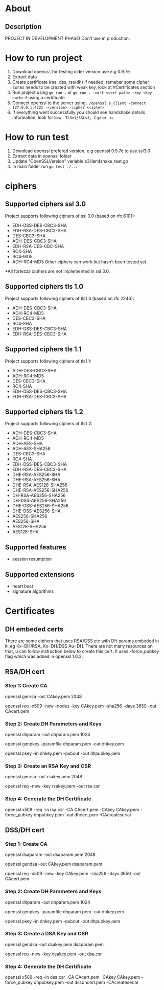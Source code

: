 # About
## Description
PROJECT IN DEVELOPMENT PHASE! Don't use in production.

# How to run project
1. Download openssl, for testing older version use e.g 0.9.7e
2. Extract data
3. Create certificate (rsa, dss, rsa/dh) if needed, remeber some cipher suites needs to be created with weak key, look at #Certificates section
4. Run project using `go run .` or  `go run . -cert <cert path> -key <key path>` if using a certificate
5. Connect openssl to the server using `./openssl s_client -connect 127.0.0.1:4221 -<version> -cipher <cipher>`
6. If everything went successfully you should see handshake details information, look for `New, TLSv1/SSLv3, Cipher is`


# How to run test
1. Download openssl prefered version, e.g openssl 0.9.7e to use ssl3.0
2. Extract data in openssl folder
3. Update "OpenSSLVersion" variable s3Handshake_test.go
4. In main folder run `go test ./...`


# ciphers
## Supported ciphers ssl 3.0
Project supports following ciphers of ssl 3.0 (based on rfc 6101):
* EDH-DSS-DES-CBC3-SHA
* EDH-RSA-DES-CBC3-SHA
* DES-CBC3-SHA
* ADH-DES-CBC3-SHA
* EDH-RSA-DES-CBC-SHA
* RC4-SHA
* RC4-MD5 
* ADH-RC4-MD5
Other ciphers can work but hasn't been tested yet.

*All fortezza ciphers are not implemented in ssl 3.0.

## Supported ciphers tls 1.0
Project supports following ciphers of tls1.0 (based on rfc 2246):
* ADH-DES-CBC3-SHA
* ADH-RC4-MD5
* DES-CBC3-SHA
* RC4-SHA
* EDH-DSS-DES-CBC3-SHA
* EDH-RSA-DES-CBC3-SHA

## Supported ciphers tls 1.1
Project supports following ciphers of tls1.1:
* ADH-DES-CBC3-SHA
* ADH-RC4-MD5
* DES-CBC3-SHA
* RC4-SHA
* EDH-DSS-DES-CBC3-SHA
* EDH-RSA-DES-CBC3-SHA

## Supported ciphers tls 1.2
Project supports following ciphers of tls1.2:
* ADH-DES-CBC3-SHA
* ADH-RC4-MD5
* ADH-AES-SHA
* ADH-AES-SHA256
* DES-CBC3-SHA
* RC4-SHA
* EDH-DSS-DES-CBC3-SHA
* EDH-RSA-DES-CBC3-SHA
* DHE-RSA-AES256-SHA
* DHE-RSA-AES256-SHA
* DHE-RSA-AES128-SHA256
* DHE-RSA-AES256-SHA256
* DH-RSA-AES256-SHA256
* DH-DSS-AES256-SHA256
* DHE-DSS-AES256-SHA256
* DHE-DSS-AES256-SHA
* AES256-SHA256
* AES256-SHA
* AES128-SHA256
* AES128-SHA

## Supported features
* session resumption

## Supported extensions
* heart beat
* signature algorithms

# Certificates

## DH embeded certs

There are some ciphers that uses RSA/DSS etc with DH params embeded in it, eg Kx=DH/RSA, Kx=DH/DSS Au=DH. There are not many resources on that, u can follow instruction below to create this cert. It uses -force_pubkey flag which was added in openssl 1.0.2.

## RSA/DH cert

### Step 1: Create CA
openssl genrsa -out CAkey.pem 2048

openssl req -x509 -new -nodes -key CAkey.pem -sha256 -days 3650 -out CAcert.pem

### Step 2: Create DH Parameters and Keys
openssl dhparam -out dhparam.pem 1024

openssl genpkey -paramfile dhparam.pem -out dhkey.pem

openssl pkey -in dhkey.pem -pubout -out dhpubkey.pem

### Step 3: Create an RSA Key and CSR
openssl genrsa -out rsakey.pem 2048

openssl req -new -key rsakey.pem -out rsa.csr

### Step 4: Generate the DH Certificate
openssl x509 -req -in rsa.csr -CA CAcert.pem -CAkey CAkey.pem -force_pubkey dhpubkey.pem -out dhcert.pem -CAcreateserial

## DSS/DH cert

### Step 1: Create CA 
openssl dsaparam -out dsaparam.pem 2048

openssl gendsa -out CAkey.pem dsaparam.pem

openssl req -x509 -new -key CAkey.pem -sha256 -days 3650 -out CAcert.pem

### Step 2: Create DH Parameters and Keys
openssl dhparam -out dhparam.pem 1024

openssl genpkey -paramfile dhparam.pem -out dhkey.pem

openssl pkey -in dhkey.pem -pubout -out dhpubkey.pem

### Step 3: Create a DSA Key and CSR
openssl gendsa -out dsakey.pem dsaparam.pem

openssl req -new -key dsakey.pem -out dsa.csr

### Step 4: Generate the DH Certificate
openssl x509 -req -in dsa.csr -CA CAcert.pem -CAkey CAkey.pem -force_pubkey dhpubkey.pem -out dssdhcert.pem -CAcreateserial
